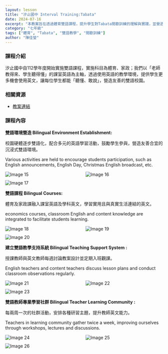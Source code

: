 ```yaml
---
layout: lesson
title: "汐止國中 Interval Training:Tabata"
date: 2024-07-16
excerpt: "本教案旨在透過體育雙語課程，提升學生對Tabata間歇訓練的理解與實踐，並營造友善的雙語學習環境。"
category: "七年級"
tags: ["體育", "Tabata", "雙語教學", "間歇訓練"]
author: "陳佳瑩"
---
```


### 課程介紹

汐止國中自112學年度開始實施雙語課程，實施科目為體育、家政；我們以「老師教得來、學生聽得懂」的課室英語為主軸，透過使用英語的教學環境，提供學生更多機會使用英文，讓每位學生都能「聽懂、敢說」，營造友善的雙語校園。

### 相關資源

* [教案連結](https://drive.google.com/file/d/1k4gcRtOrveE7GudZGBhHg3iau7V4tLan/view?usp=drive_link)

### 課程內容

**雙語環境營造 Bilingual Environment Establishment:**

校園硬體逐步雙語化，配合多元的英語學習活動，鼓勵學生參與，營造友善合宜的沉浸式雙語環境。

Various activities are held to encourage students participation, such as English announcements, English Day, Christmas English broadcast, etc.

<div style="display: flex; flex-direction: row; flex-wrap: wrap; gap: 10px; margin-bottom: 10px;">
    <img src="https://lh4.googleusercontent.com/bPhW7PwRVE9kgbv0ke8e9cuDuKWsV4NCDo_tAoCGNAtKp2YBOUlgygux54PLVrOM3GifSKIE5giqyBB3VJ9jdUB514suy08BqQ0cFH2uPcSZdidHcWbw-mbxsJx0PcXs771vAuFbfn-EiW3RjaYx9q_BWEHy8jQpQyc3fYGPi96OPHVTMAXnnQ=w1280" alt="Image 15" style="flex: 1; min-width: 48%; object-fit: cover;">
    <img src="https://lh6.googleusercontent.com/3lhmI74uf0BYryuab8AlDrUC5jUMZDso_85mFjjmMmdbZFaSW6daEhNYGmLL4yB7iH1-4Ve5qxwc5iVk-yIGu9m3MBM45Y3DxAopEEFS6aY-vIqSrPX_w_3DdNnbfiXN-UC9qIwUmJdIAdtdzknHGC1RYfs-tnd7vtQBuS6fW382_dYpZ3Vj9w=w1280" alt="Image 16" style="flex: 1; min-width: 48%; object-fit: cover;">
</div>

<div style="margin-bottom: 10px;">
    <img src="https://lh6.googleusercontent.com/0ZjNORQg4F5AwK1sBXgiaBS1KvDAOL2Hl71yJkmyI0eZkgQqCHJDePHoo8SaHNzP4-DM8FZu1oZlMBENEZm0mtqal6Sypu3lQ6QeJ3RdmfvQxdbKCVNE5H1B4UBBpKOquGOYfK0lPRADG98T0_KCHvspv1cZLeIGYfMG88czY0Uo7HJLKjfUPA=w1280" alt="Image 17" style="max-width: 100%;">
</div>

**雙語課程 Bilingual Courses:**

體育及家政課融入課室英語及學科英文，學習實用且與真實生活連結的英文。

economics courses, classroom English and content knowledge are integrated to facilitate students learning.

<div style="display: flex; flex-direction: row; flex-wrap: wrap; gap: 10px; margin-bottom: 10px;">
    <img src="https://lh6.googleusercontent.com/RjOlyUiSg_wtcU4deW4gRC5oif0pHGPqFBTy6s4_xtogpH--x9qoCAYdio98XdwMbdMCIeYd8HIDpky-C2Mge4pP_ApRTMEclqq2uhCSiNTaxkmX0V7Bc9lTWBFGhW7St7HYkHHCwyWgKdjEboITR7rXnAPCCaWd5g6jx9qiKl46wBQJyPeO_Q=w1280" alt="Image 18" style="flex: 1; min-width: 48%; object-fit: cover;">
    <img src="https://lh6.googleusercontent.com/d7fFBBX-D4DCSWUK5eFXS9vkCabPUYcjYMt0WUljzXhr-YiHc0pCNWDypjhvYT9pwxOrhuwYJcVpVgyZiYwxKvqvk3mOCVNGM3QWcBy1PDFsD9DrUCutrBHb2jp-icCwaO0DVE7d4hmbG5BQzx7ys7uhXUhuHMNaTEEIj6-mYCasDIgSLQtSkg=w1280" alt="Image 19" style="flex: 1; min-width: 48%; object-fit: cover;">
</div>

<div style="margin-bottom: 10px;">
    <img src="https://lh4.googleusercontent.com/P1ZdWUPICrPinNGNBklEeIgmb3pPpAR7TpLFXAk-MjKNCA2awZCt8GrnUQW4bWaFFyZ59jA1aNgtLV5VUk-O7Ef-oSkN0_EDYZW-3xvKqUhlJ41dc6TOuP70zLrV7SdvFUKqMVAkK1_fwRa97UCtyFtUWmsIVWmRxC60rVkx59FeBOk8mHYPag=w1280" alt="Image 20" style="max-width: 100%;">
</div>

**建立雙語教學支持系統 Bilingual Teaching Support System :**

授課教師與英文教師每週討論教案設計並定期入班觀課。

English teachers and content teachers discuss lesson plans and conduct classroom observations regularly.

<div style="display: flex; flex-direction: row; flex-wrap: wrap; gap: 10px; margin-bottom: 10px;">
    <img src="https://lh6.googleusercontent.com/QD7_dltcw3orB1TyGNr0f-6bsUt88WfPVK2ztoxcGh0RUomdJxqMmQonsWkJk2BuooitKMMz9belVSGrL9JiINtu018TZqRjE__k53bTR8nSYV74DeW1D5Vd8oV-4q7QDtakyjz-AxaEo4Y8JU2O1Kcqxmmh1KYFEYWyRAnvYI1Hzym70cT1vg=w1280" alt="Image 21" style="flex: 1; min-width: 48%; object-fit: cover;">
    <img src="https://lh5.googleusercontent.com/6vqw-nnTmZJM97DZkTeJ5bpOETB5kecLekJ2sVJXOuuLo_O953Umsz0Mx7PK5Y4pNWUEUUeSTN1WFCCDgz1p67H15Ip3kuSVyXeNGqVp7sq8Hp6pYnR0Bf3sY_rutX6QMGNyyVfIER3bejFfn9it8sQVzrvs-ZGkj0NJf6S89icR6krddcyC4w=w1280" alt="Image 22" style="flex: 1; min-width: 48%; object-fit: cover;">
</div>

<div style="margin-bottom: 10px;">
    <img src="https://lh4.googleusercontent.com/tdL0hPw5edVXPZBaHyMhIvUFgkZejjsjlErYpJTgsB4TlBNhnb6J9RM50DEhJjoX0WJK2pLTE4-GW7ER87HitQryy7YL_Nb9KVQxoyBMCiZuQJLcWQMstY6X_gFoUoQIX0T-2xXxFcK4ZACnEfNXwX0CVoWWj0kRNKshiX9PD3OX2ayCDyd_iQ=w1280" alt="Image 23" style="max-width: 100%;">
</div>

**雙語教師專業學習社群 Bilingual Teacher Learning Community :**

每兩周一次的社群活動，安排各種研習主題，提升教師英文能力。

Teachers in learning community gather twice a week, improving ourselves through workshops, lectures and discussions.

<div style="display: flex; flex-direction: row; flex-wrap: wrap; gap: 10px; margin-bottom: 10px;">
    <img src="https://lh4.googleusercontent.com/Puy09AdybAL3ASnPAyJpK_ScwvrzButz19ZXSoDLeTC2LB0obnfBDTKxXjHoQSqSbvuqx3g3e7aOMeJ_pFW6ysQGYn1l-T1cmYrQoSGpBafA91Xh_55f-_4KjEb9sMymJt8TebKUj0hl1n2T8LUljN9HQuwhwj9Q_jOLAgx9cTPmPSApI42oKg=w1280" alt="Image 24" style="flex: 1; min-width: 48%; object-fit: cover;">
    <img src="https://lh4.googleusercontent.com/kxOLdc4i1Wzpk8z6I-sTPh37ViC7cbR2m_05iFRwkWf7EmVKgTVjMa61rNgq85Y4qUummNee9NLssGAULLsIzr_5oFSdi5vVDfKWW8iCzcIw3EG9NyS4hIO_wp6K9R-yiLJU5AZ3Tn57nlQDJTfis0mIkf75MzdH-COQZ2g2B4i_b-gzEPcmsg=w1280" alt="Image 25" style="flex: 1; min-width: 48%; object-fit: cover;">
</div>

<div style="margin-bottom: 10px;">
    <img src="https://lh5.googleusercontent.com/VRu00W5eIRaU_21W9n24Ig1VuWQImtG-WT1MRzb5ttEQx4KP0EuZ61rcehJXxdZQR5Jl6K9yuN2Do9nABWygRgdHhH8dmub-WwCee9aKiGcF0Gm_UWQYIxL9PKxSnQo5L5ouxj1LbpTbsXRvT3LduvN21gmiyQjj64vccl2lCB3x_zVGagSDow=w1280" alt="Image 26" style="max-width: 100%;">
</div>


